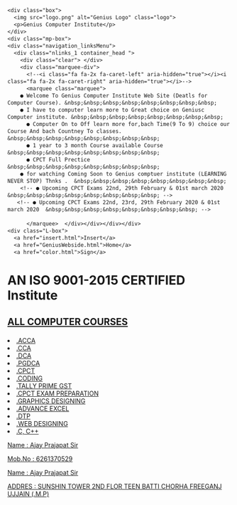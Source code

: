 <html>
  <head>
    <meta name="viewport" content="width=device-width, initial-scale=1">

<!-- Google font (optional) -->
<link href="https://fonts.googleapis.com/css2?family=Roboto:wght@400;700;900&display=swap" rel="stylesheet">

  <title>Genius Computer institute</title>
  <link rel="stylesheet" href="style.css">
  </head>
    <body>
      <div class="container">
     
    <div class="box">
      <img src="logo.png" alt="Genius Logo" class="logo">
      <p>Genius Computer Institute</p>
    </div>
    <div class="mp-box">
    <div class="navigation_linksMenu">
      <div class="nlinks_1 container_head ">
        <div class="clear"> </div>
        <div class="marquee-div">
          <!--<i class="fa fa-2x fa-caret-left" aria-hidden="true"></i><i class="fa fa-2x fa-caret-right" aria-hidden="true"></i>-->
          <marquee class="marquee">
        ● Welcome To Genius Computer Institute Web Site (Deatls for Computer Course). &nbsp;&nbsp;&nbsp;&nbsp;&nbsp;&nbsp;&nbsp;&nbsp;
        ● I have to computer learn more to Great choice on Geniusc Computer institute. &nbsp;&nbsp;&nbsp;&nbsp;&nbsp;&nbsp;&nbsp;&nbsp;
          ● Computer On to Off learn more for,bach Time(9 To 9) choice our Course And bach Countney To classes. &nbsp;&nbsp;&nbsp;&nbsp;&nbsp;&nbsp;&nbsp;&nbsp; 
          ● 1 year to 3 month Course available Course &nbsp;&nbsp;&nbsp;&nbsp;&nbsp;&nbsp;&nbsp;&nbsp; 
          ● CPCT Full Prectice  &nbsp;&nbsp;&nbsp;&nbsp;&nbsp;&nbsp;&nbsp;&nbsp;
        ● for watching Coming Soon to Genius comptuer institute (LEARNING NEVER STOP) Thnks .  &nbsp;&nbsp;&nbsp;&nbsp;&nbsp;&nbsp;&nbsp;&nbsp;
        <!-- ● Upcoming CPCT Exams 22nd, 29th February & 01st march 2020 &nbsp;&nbsp;&nbsp;&nbsp;&nbsp;&nbsp;&nbsp;&nbsp; -->
       <!-- ● Upcoming CPCT Exams 22nd, 23rd, 29th February 2020 & 01st march 2020  &nbsp;&nbsp;&nbsp;&nbsp;&nbsp;&nbsp;&nbsp;&nbsp; -->
        
          </marquee>  </div></div></div></div>
    <div class="L-box">
      <a href="insert.html">Insert</a>
      <a href="GeniusWebside.html">Home</a>  
      <a href="color.html">Sign</a>
  </div>
    <div class="sub-box">
      <H1><p>AN ISO 9001-2015 CERTIFIED Institute </p></H1>
    </div>
    <div class="COURSE">
   </div>
   <a>
    <u><h2><b><p>ALL COMPUTER  COURSES</p></b></h2></u>
    <li><a href="acca.html">.ACCA</a></li>
<li><a href="cca.html">.CCA</a></li>
<li><a href="dca.html">.DCA</a></li>
<li><a href="pgdca.html">.PGDCA</a></li>
<li><a href="cpct.html">.CPCT</a></li>
<li><a href="coding.html">.CODING</a></li>
<li><a href="tally.html">.TALLY PRIME GST</a></li>
<li><a href="cpct-exam.html">.CPCT EXAM PREPARATION</a></li>
<li><a href="graphics.html">.GRAPHICS DESIGNING</a></li>
<li><a href="excel.html">.ADVANCE EXCEL</a></li>
<li><a href="dtp.html">.DTP</a></li>
<li><a href="web.html">.WEB DESIGNING</a></li>
<li><a href="c-cpp.html">.C, C++</a></li>

   </lo></B>
   <div class="footer-box">
    <u><P>Name   : Ajay Prajapat Sir</P>
    <p>Mob.No : 6261370529</p>
    <P>Name   : Ajay Prajapat Sir</P>
    <p>ADDRES :  SUNSHIN TOWER 2ND FLOR TEEN BATTI CHORHA FREEGANJ UJJAIN (.M.P)</p></u>
    
  </div>
</div>
</body>

</html>

